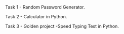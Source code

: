 Task 1 - Random Password Generator.

Task 2 - Calculator in Python.

Task 3 - Golden project -Speed Typing Test in Python.
